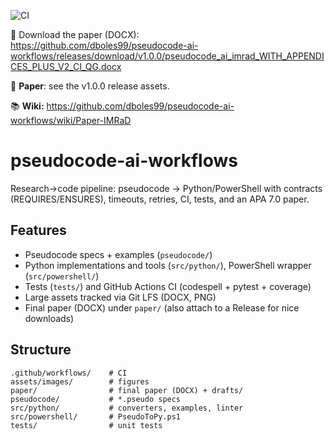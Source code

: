 ![CI](https://github.com/dboles99/pseudocode-ai-workflows/actions/workflows/pseudocode-ci.yml/badge.svg)

📄 Download the paper (DOCX):  
https://github.com/dboles99/pseudocode-ai-workflows/releases/download/v1.0.0/pseudocode_ai_imrad_WITH_APPENDICES_PLUS_V2_CI_QG.docx

📄 **Paper**: see the v1.0.0 release assets.

📚 **Wiki:** https://github.com/dboles99/pseudocode-ai-workflows/wiki/Paper-IMRaD

# pseudocode-ai-workflows

Research->code pipeline: pseudocode -> Python/PowerShell with contracts (REQUIRES/ENSURES), timeouts, retries, CI, tests, and an APA 7.0 paper.

## Features
- Pseudocode specs + examples (`pseudocode/`)
- Python implementations and tools (`src/python/`), PowerShell wrapper (`src/powershell/`)
- Tests (`tests/`) and GitHub Actions CI (codespell + pytest + coverage)
- Large assets tracked via Git LFS (DOCX, PNG)
- Final paper (DOCX) under `paper/` (also attach to a Release for nice downloads)

## Structure

~~~text
.github/workflows/    # CI
assets/images/        # figures
paper/                # final paper (DOCX) + drafts/
pseudocode/           # *.pseudo specs
src/python/           # converters, examples, linter
src/powershell/       # PseudoToPy.ps1
tests/                # unit tests
~~~
